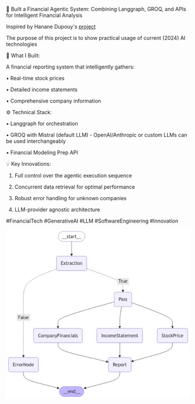 
🔧 Built a Financial Agentic System: Combining Langgraph, GROQ, and APIs for Intelligent Financial Analysis

Inspired by Hanane Dupouy's [project](https://github.com/hananedupouy/LLMs-in-Finance/tree/main/Agents/Anthropic)

The purpose of this project is to show practical usage of current (2024) AI technologies  

🎯 What I Built:

A financial reporting system that intelligently gathers:

• Real-time stock prices

• Detailed income statements

• Comprehensive company information



⚙️ Technical Stack:

• Langgraph for orchestration

• GROQ with Mistral (default LLM) - OpenAI/Anthropic or custom LLMs can be used interchangeably

• Financial Modeling Prep API



💡 Key Innovations:

1. Full control over the agentic execution sequence

2. Concurrent data retrieval for optimal performance

3. Robust error handling for unknown companies

4. LLM-provider agnostic architecture



#FinancialTech #GenerativeAI #LLM #SoftwareEngineering #Innovation

![graphical representation of agentic flow](financial_data_report_graph.png)
